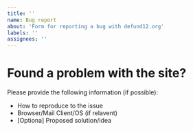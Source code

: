```yaml
---
title: ''
name: Bug report
about: 'Form for reporting a bug with defund12.org'
labels: ''
assignees: ''
---
```


# Found a problem with the site?

Please provide the following information (if possible):
* How to reproduce to the issue
* Browser/Mail Client/OS (if relavent)
* [Optiona] Proposed solution/idea
